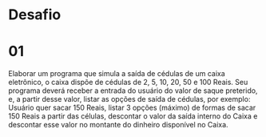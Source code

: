 # Desafio
# 01
Elaborar um programa que simula a saída de cédulas de um caixa eletrônico, o caixa
dispõe de cédulas de 2, 5, 10, 20, 50 e 100 Reais. Seu programa deverá receber a entrada
do usuário do valor de saque preterido, e, a partir desse valor, listar as opções de saída
de cédulas, por exemplo: Usuário quer sacar 150 Reais, listar 3 opções (máximo) de
formas de sacar 150 Reais a partir das células, descontar o valor da saída interno do
Caixa e descontar esse valor no montante do dinheiro disponível no Caixa. 
